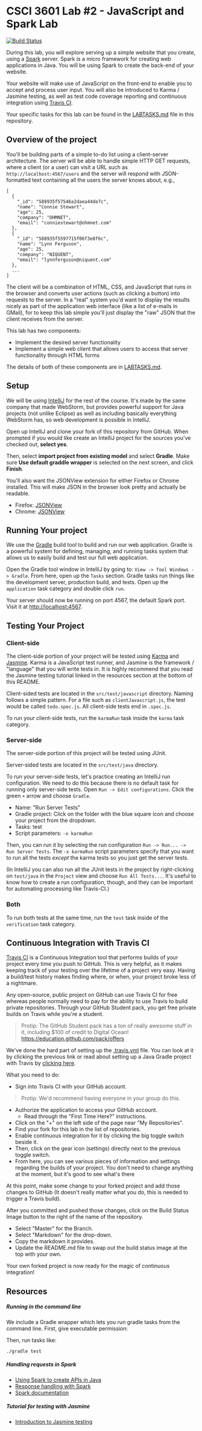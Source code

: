 # CSCI 3601 Lab #2 - JavaScript and Spark Lab

[![Build Status](https://travis-ci.org/UMM-CSci-3601/3601-lab2_client-server.svg?branch=spark-trial)](https://travis-ci.org/UMM-CSci-3601/3601-lab2_client-server)

During this lab, you will explore serving up a simple website that you create, using a [Spark][spark] server. Spark is a micro framework for creating web applications in Java. You will be using Spark to create the back-end of your website.

Your website will make use of JavaScript on the front-end to enable you to accept and process user input. You will also be introduced to Karma / Jasmine testing, as well as test code coverage reporting and continuous integration using [Travis CI][travis].

Your specific tasks for this lab can be found in the [LABTASKS.md][labtasks] file in this repository.

## Overview of the project

You'll be building parts of a simple to-do list using a
client-server architecture. The server will be able to handle
simple HTTP GET requests, where a client (or a user) can
visit a URL such as `http://localhost:4567/users` and the server
will respond with JSON-formatted text containing
all the users the server knows about, e.g.,
```
[
  {
    "_id": "588935f57546a2daea44de7c",
    "name": "Connie Stewart",
    "age": 25,
    "company": "OHMNET",
    "email": "conniestewart@ohmnet.com"
  },
  {
    "_id": "588935f5597715f06f3e8f6c",
    "name": "Lynn Ferguson",
    "age": 25,
    "company": "NIQUENT",
    "email": "lynnferguson@niquent.com"
  },
  ...
]
```

The client will be a combination of HTML, CSS, and JavaScript
that runs in the browser and converts user actions (such as
clicking a button) into requests to the server. In a "real"
system you'd want to display the results nicely as part of
the application web interface (like a list of e-mails in GMail),
for to keep this lab simple you'll just display the "raw" JSON
that the client receives from the server.

This lab has two components:

* Implement the desired server functionality
* Implement a simple web client that allows users to access that server functionality through HTML forms

The details of both of these components are in [LABTASKS.md](./LABTASKS.md).

## Setup

We will be using [IntelliJ][intellij] for the rest of the course. It's made
by the same company that made WebStorm, but provides powerful support for
Java projects (not unlike Eclipse) as well as including basically everything
WebStorm has, so web development is possible in IntelliJ.

Open up IntelliJ and clone your fork of this repository from GitHub. When prompted if you would like create an IntelliJ project for the sources you've checked out, **select yes**.

Then, select **import project from existing model** and select **Gradle**. Make sure **Use default graddle wrapper** is selected on the next screen, and click **Finish**.

You'll also want the JSONView extension for either Firefox or Chrome installed. This will make JSON in the browser look pretty and actually be readable.

* Firefox: [JSONView][jsonview-firefox]
* Chrome: [JSONView][jsonview-chrome]


## Running Your project

We use the [Gradle][gradle] build tool to build and run our web application.
Gradle is a powerful system for defining, managing, and running tasks system
that allows us to easily build and test our full web application.

Open the Gradle tool window in IntelliJ by going to: `View -> Tool Windows -> Gradle`. From here, open up the `Tasks` section. Gradle tasks run things like the development server, production build, and tests. Open up the `application` task category and double click `run`.

Your server should now be running on port 4567, the default Spark port. Visit it at [http://localhost:4567][local].

## Testing Your Project

### Client-side

The client-side portion of your project will be tested using [Karma][karma] and [Jasmine][jasmine]. Karma is a JavaScript test runner, and Jasmine is the framework / "language" that you will write tests in. It is highly recommend that you read the Jasmine testing tutorial linked in the resources section at the bottom of this README.

Client-sided tests are located in the `src/test/javascript` directory. Naming follows a simple pattern. For a file such as `clientJavascript.js`, the test would be called `todo.spec.js`. All client-side tests end in `.spec.js`.

To run your client-side tests, run the `karmaRun` task inside the `karma` task category.

### Server-side

The server-side portion of this project will be tested using JUnit.

Server-sided tests are located in the `src/test/java` directory.

To run your server-side tests, let's practice creating an IntelliJ run configuration. We need to do this because there is no default task for running only server-side tests. Open `Run -> Edit configurations`. Click the green `+` arrow and choose `Gradle`.

- Name: "Run Server Tests"
- Gradle project: Click on the folder with the blue square icon and choose your project from the dropdown.
- Tasks: test
- Script parameters: `-x karmaRun`

Then, you can run it by selecting the run configuration
`Run -> Run... -> Run Server Tests`. The `-x karmaRun` script
parameters specify that you want to run all the tests
_except_ the karma tests so you just get the server tests.

(In IntelliJ you can also run all the JUnit tests in the project
by right-clicking on `test/java` in the `Project` view and choose
`Run All Tests...`. It's useful to know how to create a run
configuration, though, and they can be important for automating
processing like Travis-CI.)

### Both

To run both tests at the same time, run the `test` task inside of the `verification` task category.

## Continuous Integration with Travis CI
[Travis CI][travis] is a Continuous Integration tool that performs builds of your project every time you push to GitHub. This is very helpful, as it makes keeping track of your testing over the lifetime of a project very easy. Having a build/test history makes finding where, or when, your project broke less of a nightmare.

Any open-source, public project on GitHub can use Travis CI for
free whereas people normally need to pay for the ability to use
Travis to build private repositories. Through your GitHub
Student pack, you get free private builds on Travis while you're
a student.

> Protip: The GitHub Student pack has a ton of really awesome stuff in it, including $100 of credit to Digital Ocean! https://education.github.com/pack/offers

We've done the hard part of setting up the [.travis.yml][travis-yml] file. You can look at it by clicking the previous link or read about setting up a Java Gradle project with Travis by [clicking here][travis-java].

What you need to do:
- Sign into Travis CI with your GitHub account.

> Protip: We'd recommend having everyone in your group do this.

- Authorize the application to access your GitHub account.
  - Read through the "First Time Here?" instructions.
- Click on the "+" on the left side of the page near "My Repositories".
- Find your fork for this lab in the list of repositories.
- Enable continuous integration for it by clicking the big toggle switch beside it.
- Then, click on the gear icon (settings) directly next to the previous toggle switch.
- From here, you can see various pieces of information and
settings regarding the builds of your project. You don't need
to change anything at the moment, but it's good to see what's
there

At this point, make some change to your forked project and add those changes to GitHub (It doesn't really matter what you do, this is needed to trigger a Travis build).

After you committed and pushed those changes, click on
the Build Status Image button to the right of the name of the
repository.
  - Select "Master" for the Branch.
  - Select "Markdown" for the drop-down.
  - Copy the markdown it provides.
  - Update the README.md file to swap out the build status image at the top with your own.

Your own forked project is now ready for the magic of continuous integration!

## Resources

##### Running in the command line

We include a Gradle wrapper which lets you run gradle tasks from the command line. First, give executable permission:

Then, run tasks like:

```
./gradle test
```

##### Handling requests in Spark

- [Using Spark to create APIs in Java][spark-api]
- [Response handling with Spark][spark-response]
- [Spark documentation][spark-documentation]

##### Tutorial for testing with Jasmine

- [Introduction to Jasmine testing][jasmine-introduction]

[gradle]: https://gradle.org/
[intellij]: https://www.jetbrains.com/idea/
[jasmine]: https://jasmine.github.io/
[jasmine-introduction]: http://jasmine.github.io/2.0/introduction.html
[jsonview-chrome]: https://chrome.google.com/webstore/detail/jsonview/chklaanhfefbnpoihckbnefhakgolnmc?hl=en
[jsonview-firefox]: https://addons.mozilla.org/en-us/firefox/addon/jsonview/
[karma]: https://karma-runner.github.io/1.0/index.html
[labtasks]: LABTASKS.md
[local]: http://localhost:4567/
[spark]: http://sparkjava.com/
[spark-api]: http://nordicapis.com/using-spark-to-create-apis-in-java/
[spark-documentation]: http://sparkjava.com/documentation.html
[spark-response]: http://sparkjava.com/documentation.html#response
[travis]: https://travis-ci.org/
[travis-java]: https://docs.travis-ci.com/user/languages/java/
[travis-yml]: .travis.yml

